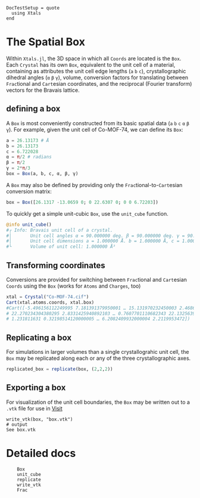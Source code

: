 ```@meta
DocTestSetup = quote
  using Xtals
end
```

# The Spatial Box

Within `Xtals.jl`, the 3D space in which all `Coords` are located is the
`Box`.  Each `Crystal` has its own `Box`, equivalent to the unit cell of a material,
containing as attributes the unit cell edge lengths (`a` `b` `c`), crystallographic
dihedral angles (`α` `β` `γ`), volume, conversion factors for translating
between `Frac`tional and `Cart`esian coordinates, and the reciprocal (Fourier
transform) vectors for the Bravais lattice.

## defining a box

A `Box` is most conveniently constructed from its basic spatial data (`a` `b` `c`
`α` `β` `γ`).  For example, given the unit cell of Co-MOF-74, we can define its `Box`:

```julia
a = 26.13173 # Å
b = 26.13173
c = 6.722028
α = π/2 # radians
β = π/2
γ = 2*π/3
box = Box(a, b, c, α, β, γ)
```

A `Box` may also be defined by providing only the `Frac`tional-to-`Cart`esian conversion
matrix:
```julia
box = Box([26.1317 -13.0659 0; 0 22.6307 0; 0 0 6.72203])
```

To quickly get a simple unit-cubic `Box`, use the `unit_cube` function.
```julia
@info unit_cube()
#┌ Info: Bravais unit cell of a crystal.
#│       Unit cell angles α = 90.000000 deg. β = 90.000000 deg. γ = 90.000000 deg.
#│       Unit cell dimensions a = 1.000000 Å. b = 1.000000 Å, c = 1.000000 Å
#└       Volume of unit cell: 1.000000 Å³
```


## Transforming coordinates

Conversions are provided for switching between `Frac`tional and `Cart`esian `Coords`
using the `Box` (works for `Atoms` and `Charges`, too)

```julia
xtal = Crystal("Co-MOF-74.cif")
Cart(xtal.atoms.coords, xtal.box)
#Cart([-5.496156112249995 7.181391379950001 … 15.131970232450003 2.4686645331000063;
# 22.270234304380295 2.8331425940892103 … 0.7607701110682343 22.13256395706254;
# 1.231811631 0.32198514120000005 … 6.2082409932000004 2.2119953472])
```


## Replicating a box

For simulations in larger volumes than a single crystallograhic unit cell, the
`Box` may be replicated along each or any of the three crystallographic axes.

```julia
replicated_box = replicate(box, (2,2,2))
```


## Exporting a box

For visualization of the unit cell boundaries, the `Box` may be written out to a
`.vtk` file for use in [Visit](https://wci.llnl.gov/simulation/computer-codes/visit/)

```jldoctest; setup=:(box = Box([26.1317 -13.0659 0; 0 22.6307 0; 0 0 6.72203])), output=false
write_vtk(box, "box.vtk")
# output
See box.vtk
```


# Detailed docs

```@docs
    Box
    unit_cube
    replicate
    write_vtk
    Frac
```
